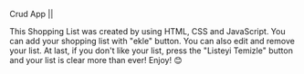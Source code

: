Crud App ||

This Shopping List was created by using HTML, CSS and JavaScript. 
You can add your shopping list with "ekle" button. You can also edit and remove your list. At last, if you don't like your list, press the "Listeyi Temizle" button and your list is clear more than ever! Enjoy! 😊

